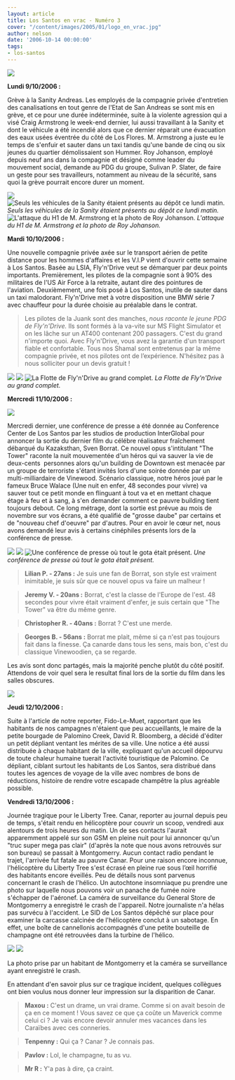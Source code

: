```yaml
---
layout: article
title: Los Santos en vrac - Numéro 3
cover: "/content/images/2005/01/logo_en_vrac.jpg"
author: nelson
date: '2006-10-14 00:00:00'
tags:
- los-santos
---
```


![](/content/images/2005/01/envracnewtitle.jpg)

**Lundi 9/10/2006 :**

Grève à la Sanity Andreas. Les employés de la compagnie privée d'entretien des canalisations en tout genre de l'Etat de San Andreas se sont mis en grève, et ce pour une durée indéterminée, suite à la violente agression qui a visé Craig Armstrong le week-end dernier, lui aussi travaillant à la Sanity et dont le véhicule a été incendié alors que ce dernier réparait une évacuation des eaux usées éventrée du côté de Los Flores. M. Armstrong a juste eu le temps de s'enfuir&nbsp;et sauter dans un taxi tandis&nbsp;qu'une bande de cinq ou six jeunes du quartier démolissaient son Hummer. Roy Johanson, employé depuis neuf ans dans la compagnie et désigné comme leader du mouvement social, demande au PDG du groupe, Sulivan P. Slater, de faire un geste pour ses travailleurs, notamment au niveau de la sécurité, sans quoi la grève pourrait encore durer un moment.

![](/content/images/2005/01/sani1.jpg)
![Seuls les véhicules de la Sanity étaient présents au dépôt ce lundi matin.](/content/images/2005/01/sani2.jpg)
_Seuls les véhicules de la Sanity étaient présents au dépôt ce lundi matin._[](/content/images/2005/01/sani3.jpg)
![L'attaque du H1 de M. Armstrong et la photo de Roy Johanson.](/content/images/2005/01/sani4.jpg)
_L'attaque du H1 de M. Armstrong et la photo de Roy Johanson._

**Mardi 10/10/2006 :**

Une nouvelle compagnie privée axée sur le transport aérien de petite distance pour les hommes d'affaires et les V.I.P vient d'ouvrir cette semaine à Los Santos. Basée au LSIA, Fly'n'Drive veut se démarquer par deux points importants. Premièrement, les pilotes de la compagnie sont à 90% des militaires de l'US Air Force à la retraite, autant dire des pointures de l'aviation. Deuxièmement, une fois posé à Los Santos, inutile de sauter dans un taxi malodorant. Fly'n'Drive met à votre disposition une BMW série 7 avec chauffeur pour la durée choisie au préalable dans le contrat.

> Les pilotes de la Juank sont des manches, _nous raconte le jeune PDG de Fly'n'Drive._ Ils sont formés à la va-vite sur MS Flight Simulator et on les lâche sur un AT400 contenant 200 passagers. C'est du grand n'importe quoi. Avec Fly'n'Drive, vous avez la garantie d'un transport fiable et confortable. Tous nos Shamal sont entretenus par la même compagnie privée, et nos pilotes ont de l’expérience. N'hésitez pas à nous solliciter pour un devis gratuit !

![](/content/images/2005/01/fly1.jpg)
![](/content/images/2005/01/fly2.jpg)
![La Flotte de Fly'n'Drive au grand complet.](/content/images/2005/01/fly3.jpg)
_La Flotte de Fly'n'Drive au grand complet._

**Mercredi 11/10/2006 :**

![](/content/images/2005/01/thetower.jpg)

Mercredi dernier, une conférence de presse a été donnée au Conference Center de Los Santos par les studios de production InterGlobal pour annoncer la sortie du dernier film du célébre réalisateur fraîchement débarqué du Kazaksthan, Sven Borrat. Ce nouvel opus s'intitulant "The Tower" raconte la nuit mouvementée d'un héros qui va sauver la vie de deux-cents&nbsp; personnes alors qu'un building de Downtown est menacée par un groupe de terroriste s'étant invités lors d'une soirée donnée par un multi-milliardaire de Vinewood. Scénario classique, notre héros joué par le fameux Bruce Walace (Une nuit en enfer, 48 secondes pour vivre) va sauver tout ce petit monde en flinguant à tout va et en mettant chaque étage à feu et à sang, à s'en demander comment ce pauvre building tient toujours debout. Ce long métrage, dont la sortie est prévue au mois de novembre sur vos écrans, a été qualifié de "grosse daube" par certains et de "nouveau chef d'oeuvre" par d'autres. Pour en avoir le cœur net, nous avons demandé leur avis à certains cinéphiles présents lors de la conférence de presse.

![](/content/images/2005/01/thetowervip.jpg)
![](/content/images/2005/01/thetowervip2.jpg)
![Une conférence de presse où tout le gota était présent.](/content/images/2005/01/thetowervip3.jpg)
_Une conférence de presse où tout le gota était présent._

> **Lilian P. - 27ans :** Je suis une fan de Borrat, son style est vraiment inimitable, je suis sûr que ce nouvel opus va faire un malheur !

> **Jeremy V. - 20ans :** Borrat, c'est la classe de l'Europe de l'est. 48 secondes pour vivre était vraiment d'enfer, je suis certain que "The Tower" va être du même genre.

> **Christopher R. - 40ans :** Borrat ? C'est une merde.

> **Georges B. - 56ans :** Borrat me plait, même si ça n'est pas toujours fait dans la finesse. Ça canarde dans tous les sens, mais bon, c'est du classique Vinewoodien, ça se regarde.

Les avis sont donc partagés, mais la majorité penche plutôt du côté positif. Attendons de voir quel sera le resultat final lors de la sortie du film dans les salles obscures.

![](/content/images/2005/01/pizzastack.jpg)

**Jeudi 12/10/2006 :**

Suite à l'article de notre reporter, Fido-Le-Muet, rapportant que les habitants de nos campagnes n'étaient que peu accueillants, le maire de la petite bourgade de Palomino Creek, David R. Bloomberg, a décidé d'éditer un petit dépliant ventant les mérites de sa ville. Une notice a été aussi distribuée à chaque habitant de la ville, expliquant qu'un accueil dépourvu de toute chaleur humaine tuerait l'activité touristique de Palomino. Ce dépliant, ciblant surtout les habitants de Los Santos, sera distribué dans toutes les agences de voyage de la ville avec nombres de bons de réductions, histoire de rendre votre escapade champêtre la plus agréable possible.

**Vendredi 13/10/2006 :**

Journée tragique pour le Liberty Tree. Canar, reporter au journal depuis peu de temps, s'était rendu en hélicoptère pour couvrir un scoop, vendredi aux alentours de trois heures du matin. Un de ses contacts l'aurait apparemment appelé sur son GSM en pleine nuit pour lui annoncer qu'un "truc super mega pas clair" (d'après la note que nous avons retrouvés sur son bureau) se passait à Montgomerry. Aucun contact radio pendant le trajet, l'arrivée fut fatale au pauvre Canar. Pour une raison encore inconnue, l'hélicoptère du Liberty Tree s'est écrasé en pleine rue sous l’œil horrifié des habitants encore éveillés. Peu de détails nous sont parvenus concernant le crash de l'hélico. Un autochtone insomniaque pu prendre une photo sur laquelle nous pouvons voir un panache de fumée noire s'échapper de l'aéronef. La caméra de surveillance du General Store de Montgomerry a enregistré le crash de l'appareil. Notre journaliste n'a hélas pas survécu à l'accident. Le SID de Los Santos dépêché sur place pour examiner la carcasse calcinée de l'hélicoptère conclut à un sabotage. En effet, une boîte de cannellonis accompagnés d'une petite bouteille de champagne ont été retrouvées dans la turbine de l'hélico.

![](/content/images/2005/01/smokk.jpg)
![](/content/images/2005/01/securicam2.jpg)

La photo prise par un habitant de Montgomerry et la caméra se surveillance ayant enregistré le crash.

En attendant d'en savoir plus sur ce tragique incident, quelques collègues ont bien voulus nous donner leur impression sur la disparition de Canar.

> **Maxou :** C'est un drame, un vrai drame. Comme si on avait besoin de ça en ce moment ! Vous savez ce que ça coûte un Maverick comme celui ci ? Je vais encore devoir annuler mes vacances dans les Caraïbes avec ces conneries.

> **Tenpenny :** Qui ça ? Canar ? Je connais pas.

> **Pavlov :** Lol, le champagne, tu as vu.

> **Mr R :** Y'a pas à dire, ça craint.